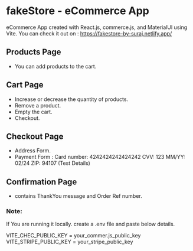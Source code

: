 # fakeStore - eCommerce App 

eCommerce App created with React.js, commerce.js, and MaterialUI using Vite.
You can check it out on : https://fakestore-by-suraj.netlify.app/

## Products Page 
* You can add products to the cart.

## Cart Page
* Increase or decrease the quantity of products.
* Remove a product.
* Empty the cart.
* Checkout.

## Checkout Page
* Address Form.
* Payment Form : Card number:  4242424242424242 CVV: 123 MM/YY: 02/24 ZIP: 94107 (Test Details)

## Confirmation Page
* contains ThankYou message and Order Ref number.

### Note: 
If You are running it locally. 
create a .env file and paste below details.

VITE_CHEC_PUBLIC_KEY = your_commer.js_public_key
VITE_STRIPE_PUBLIC_KEY = your_stripe_public_key
 
